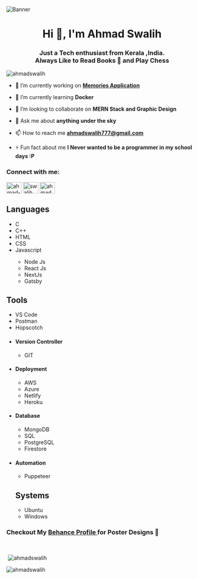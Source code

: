 

![Banner](https://res.cloudinary.com/superfolio/image/upload/v1620689979/68747470733a2f2f692e70696e696d672e636f6d2f6f726967696e616c732f63362f33332f63322f63363333633230656465383266306530636564376435373064626533613166332e676966_yjuh2s.gif)
<h1 align="center">Hi 👋, I'm Ahmad Swalih</h1>
<h3 align="center"> Just a Tech enthusiast from Kerala ,India. <br/> Always Like to  Read Books 📔 and Play Chess</h3>

<p align="left"> <img src="https://komarev.com/ghpvc/?username=ahmadswalih&label=Profile%20views&color=0e75b6&style=flat" alt="ahmadswalih" /> </p>

- 🔭 I’m currently working on <a href="https://github.com/ahmadswalih/memories-app">**Memories Application**</a>

- 🌱 I’m currently learning **Docker**

- 👯 I’m looking to collaborate on **MERN Stack and Graphic Design**

- 💬 Ask me about **anything under the sky**

- 📫 How to reach me **ahmadswalih777@gmail.com**

- ⚡ Fun fact about me **I Never wanted to be a programmer in my school days :P**

<h3 align="left">Connect with me:</h3>
<p align="left">
<a href="https://linkedin.com/in/ahmad-swalih-cm-6429881b5" target="blank"><img align="center" src="https://raw.githubusercontent.com/rahuldkjain/github-profile-readme-generator/master/src/images/icons/Social/linked-in-alt.svg" alt="ahmad-swalih-cm-6429881b5" height="30" width="40" /></a>
<a href="https://instagram.com/swalih_ahmd" target="blank"><img align="center" src="https://raw.githubusercontent.com/rahuldkjain/github-profile-readme-generator/master/src/images/icons/Social/instagram.svg" alt="swalih_ahmd" height="30" width="40" /></a>
<a href="https://www.behance.net/ahmadswalihcm" target="blank"><img align="center" src="https://raw.githubusercontent.com/rahuldkjain/github-profile-readme-generator/master/src/images/icons/Social/behance.svg" alt="ahmadswalihcm" height="30" width="40" /></a>
</p>


<h2 font="bold"> Languages </h2>
<ul>
  <li>C</li>
  <li>C++</li>
  <li>HTML</li>
  <li>CSS</li>
  <li>Javascript</li>
  <ul>
  <li>Node Js</li>
  <li>React Js</li>
  <li>NextJs</li>
  <li>Gatsby</li>
  </ul>
</ul>
<h2 font="bold">Tools</h2>
 <ul>
  <li>VS Code</li>
  <li>Postman</li>
  <li>Hopscotch</li>
  <li><h4>Version Controller</h4></li>
  <ul> <li>GIT</li></ul>
  <li><h4>Deployment</h4></li>
  <ul>
  <li>AWS</li>
  <li>Azure</li>
  <li>Netlify </li>
  <li>Heroku</li>
   </ul>
  
  <li><h4>Database</h4></li>
  <ul>
  <li>MongoDB </li>
  <li>SQL</li>
  <li>PostgreSQL</li>
  <li>Firestore </li>
   </ul>
   <li><h4>Automation</h4></li>
   <ul>
   <li>Puppeteer</li>
   </ul>
<h2 font="bold">Systems</h2>
  <ul>
  <li>Ubuntu </li>
  <li>Windows</li>
   </ul>
</ul>

<h3 font="bold">Checkout My <a href="https://www.behance.net/ahmadswalihcm"> Behance Profile </a> for Poster Designs 🤗</h3>
    <br/>
<p>&nbsp;<img align="center" src="https://github-readme-stats.vercel.app/api?username=ahmadswalih&show_icons=true&locale=en" alt="ahmadswalih" /></p>

<p><img align="center" src="https://github-readme-streak-stats.herokuapp.com/?user=ahmadswalih&" alt="ahmadswalih" /></p>

